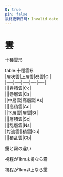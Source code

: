```yaml
---
Q: true
pin: false
最終更新日時: Invalid date
---
```

# 雲

十種雲形

table:十種雲形  
|層状雲|上層雲|巻雲|Ci|  
|—–|—–|—–|—–|—–|  
|||巻積雲|Cc|  
|||巻層雲|Cs|  
||中層雲|高層雲|As|  
|||高積雲|Ac|  
||下層雲|層雲|St|  
|||層積雲|Sc|  
|||乱層雲|Ns|  
|対流雲||積雲|Cu|  
|||積乱雲|Cb|  

靄と霧の違い

視程が1km未満なら霧

視程が1km以上なら靄